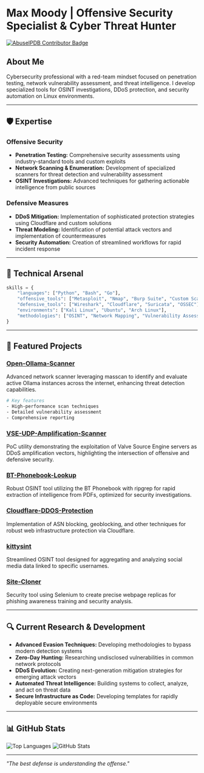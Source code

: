 # Max Moody | Offensive Security Specialist & Cyber Threat Hunter

[![AbuseIPDB Contributor Badge](https://www.abuseipdb.com/contributor/167333.svg)](https://www.abuseipdb.com/user/167333 "AbuseIPDB is an IP address blacklist for webmasters and sysadmins to report IP addresses engaging in abusive behavior on their networks")

## About Me
Cybersecurity professional with a red-team mindset focused on penetration testing, network vulnerability assessment, and threat intelligence. I develop specialized tools for OSINT investigations, DDoS protection, and security automation on Linux environments.

---

## 🛡️ Expertise

### Offensive Security
- **Penetration Testing:** Comprehensive security assessments using industry-standard tools and custom exploits
- **Network Scanning & Enumeration:** Development of specialized scanners for threat detection and vulnerability assessment
- **OSINT Investigations:** Advanced techniques for gathering actionable intelligence from public sources

### Defensive Measures
- **DDoS Mitigation:** Implementation of sophisticated protection strategies using Cloudflare and custom solutions
- **Threat Modeling:** Identification of potential attack vectors and implementation of countermeasures
- **Security Automation:** Creation of streamlined workflows for rapid incident response

---

## 🔧 Technical Arsenal
```python
skills = {
    "languages": ["Python", "Bash", "Go"],
    "offensive_tools": ["Metasploit", "Nmap", "Burp Suite", "Custom Scanners"],
    "defensive_tools": ["Wireshark", "Cloudflare", "Suricata", "OSSEC"],
    "environments": ["Kali Linux", "Ubuntu", "Arch Linux"],
    "methodologies": ["OSINT", "Network Mapping", "Vulnerability Assessment", "Exploit Development"]
}
```

---

## 🚀 Featured Projects

### [Open-Ollama-Scanner](https://github.com/maxmoodycyber/Open-Ollama-Scanner)
Advanced network scanner leveraging masscan to identify and evaluate active Ollama instances across the internet, enhancing threat detection capabilities.
```bash
# Key features
- High-performance scan techniques
- Detailed vulnerability assessment
- Comprehensive reporting
```

### [VSE-UDP-Amplification-Scanner](https://github.com/maxmoodycyber/VSE-UDP-Amplification-Scanner)
PoC utility demonstrating the exploitation of Valve Source Engine servers as DDoS amplification vectors, highlighting the intersection of offensive and defensive security.

### [BT-Phonebook-Lookup](https://github.com/maxmoodycyber/BT-Phonebook-Lookup)
Robust OSINT tool utilizing the BT Phonebook with ripgrep for rapid extraction of intelligence from PDFs, optimized for security investigations.

### [Cloudflare-DDOS-Protection](https://github.com/maxmoodycyber/Cloudflare-DDOS-Protection)
Implementation of ASN blocking, geoblocking, and other techniques for robust web infrastructure protection via Cloudflare.

### [kittysint](https://github.com/maxmoodycyber/kittysint)
Streamlined OSINT tool designed for aggregating and analyzing social media data linked to specific usernames.

### [Site-Cloner](https://github.com/maxmoodycyber/Site-Cloner)
Security tool using Selenium to create precise webpage replicas for phishing awareness training and security analysis.

---

## 🔍 Current Research & Development

- **Advanced Evasion Techniques:** Developing methodologies to bypass modern detection systems
- **Zero-Day Hunting:** Researching undisclosed vulnerabilities in common network protocols
- **DDoS Evolution:** Creating next-generation mitigation strategies for emerging attack vectors
- **Automated Threat Intelligence:** Building systems to collect, analyze, and act on threat data
- **Secure Infrastructure as Code:** Developing templates for rapidly deployable secure environments

---

## 📊 GitHub Stats
![Top Languages](https://github-readme-stats.vercel.app/api/top-langs/?username=maxmoodycyber&layout=compact&theme=dark)
![GitHub Stats](https://github-readme-stats.vercel.app/api?username=maxmoodycyber&show_icons=true&theme=dark&count_private=true)

---

*"The best defense is understanding the offense."*
